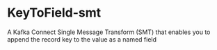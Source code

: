 # KeyToField-smt
A Kafka Connect Single Message Transform (SMT) that enables you to append the record key to the value as a named field
